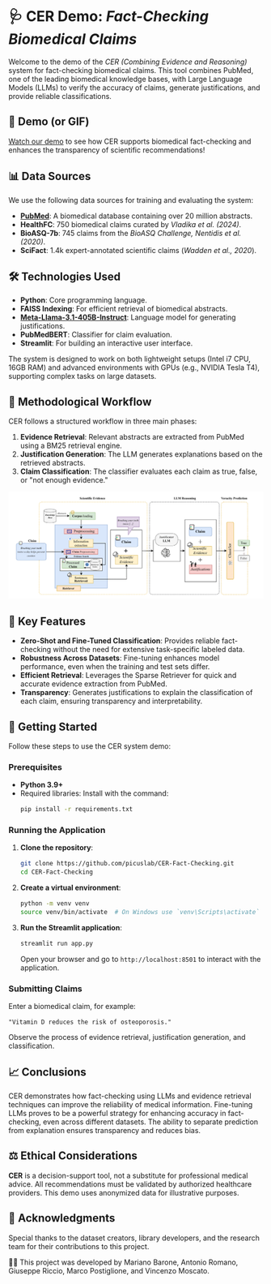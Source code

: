 # 🩺 CER Demo: *Fact-Checking Biomedical Claims*

Welcome to the demo of the *CER (Combining Evidence and Reasoning)* system for fact-checking biomedical claims. This tool combines PubMed, one of the leading biomedical knowledge bases, with Large Language Models (LLMs) to verify the accuracy of claims, generate justifications, and provide reliable classifications.

## 🎥 Demo (or GIF)
[Watch our demo]() to see how CER supports biomedical fact-checking and enhances the transparency of scientific recommendations!

## 📊 Data Sources
We use the following data sources for training and evaluating the system:

- **[PubMed](https://pubmed.ncbi.nlm.nih.gov/)**: A biomedical database containing over 20 million abstracts.
- **HealthFC**: 750 biomedical claims curated by *Vladika et al. (2024)*.
- **BioASQ-7b**: 745 claims from the *BioASQ Challenge, Nentidis et al. (2020)*.
- **SciFact**: 1.4k expert-annotated scientific claims (*Wadden et al., 2020*).

## 🛠 Technologies Used
- **Python**: Core programming language.
- **FAISS Indexing**: For efficient retrieval of biomedical abstracts.
- [**Meta-Llama-3.1-405B-Instruct**](https://huggingface.co/hugging-quants/Meta-Llama-3.1-405B-Instruct-AWQ-INT4): Language model for generating justifications.
- **PubMedBERT**: Classifier for claim evaluation.
- **Streamlit**: For building an interactive user interface.

The system is designed to work on both lightweight setups (Intel i7 CPU, 16GB RAM) and advanced environments with GPUs (e.g., NVIDIA Tesla T4), supporting complex tasks on large datasets.

## 🔬 Methodological Workflow
CER follows a structured workflow in three main phases:

1. **Evidence Retrieval**: Relevant abstracts are extracted from PubMed using a BM25 retrieval engine.
2. **Justification Generation**: The LLM generates explanations based on the retrieved abstracts.
3. **Claim Classification**: The classifier evaluates each claim as true, false, or "not enough evidence."

![Methodology](./Methodology.png)

## 🌟 Key Features
- **Zero-Shot and Fine-Tuned Classification**: Provides reliable fact-checking without the need for extensive task-specific labeled data.
- **Robustness Across Datasets**: Fine-tuning enhances model performance, even when the training and test sets differ.
- **Efficient Retrieval**: Leverages the Sparse Retriever for quick and accurate evidence extraction from PubMed.
- **Transparency**: Generates justifications to explain the classification of each claim, ensuring transparency and interpretability.

## 🚀 Getting Started
Follow these steps to use the CER system demo:

### Prerequisites
- **Python 3.9+**
- Required libraries: Install with the command:
  ```bash
  pip install -r requirements.txt
  ```

### Running the Application
1. **Clone the repository**:
    ```bash
    git clone https://github.com/picuslab/CER-Fact-Checking.git
    cd CER-Fact-Checking
    ```
2. **Create a virtual environment**:
    ```bash
    python -m venv venv
    source venv/bin/activate  # On Windows use `venv\Scripts\activate`
    ```
3. **Run the Streamlit application**:
    ```bash
    streamlit run app.py
    ```
    Open your browser and go to `http://localhost:8501` to interact with the application.

### Submitting Claims
Enter a biomedical claim, for example:
```
"Vitamin D reduces the risk of osteoporosis."
```
Observe the process of evidence retrieval, justification generation, and classification.

## 📈 Conclusions
CER demonstrates how fact-checking using LLMs and evidence retrieval techniques can improve the reliability of medical information. Fine-tuning LLMs proves to be a powerful strategy for enhancing accuracy in fact-checking, even across different datasets. The ability to separate prediction from explanation ensures transparency and reduces bias.

## ⚖ Ethical Considerations
**CER** is a decision-support tool, not a substitute for professional medical advice. All recommendations must be validated by authorized healthcare providers. This demo uses anonymized data for illustrative purposes.

## 🙏 Acknowledgments
Special thanks to the dataset creators, library developers, and the research team for their contributions to this project.

👨‍💻 This project was developed by Mariano Barone, Antonio Romano, Giuseppe Riccio, Marco Postiglione, and Vincenzo Moscato.
